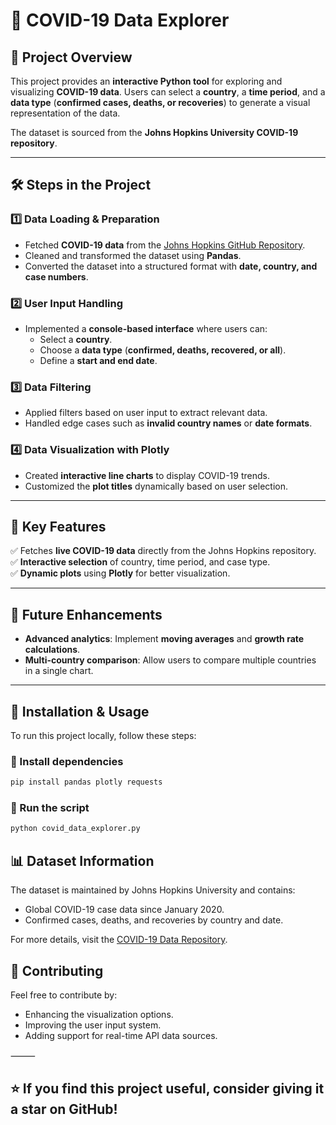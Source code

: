 # 🦠 COVID-19 Data Explorer  

## 📌 Project Overview  
This project provides an **interactive Python tool** for exploring and visualizing **COVID-19 data**. Users can select a **country**, a **time period**, and a **data type** (**confirmed cases, deaths, or recoveries**) to generate a visual representation of the data.  

The dataset is sourced from the **Johns Hopkins University COVID-19 repository**.

---

## 🛠️ Steps in the Project  

### 1️⃣ Data Loading & Preparation  
- Fetched **COVID-19 data** from the [Johns Hopkins GitHub Repository](https://github.com/CSSEGISandData/COVID-19).  
- Cleaned and transformed the dataset using **Pandas**.  
- Converted the dataset into a structured format with **date, country, and case numbers**.  

### 2️⃣ User Input Handling  
- Implemented a **console-based interface** where users can:  
  - Select a **country**.  
  - Choose a **data type** (**confirmed, deaths, recovered, or all**).  
  - Define a **start and end date**.  

### 3️⃣ Data Filtering  
- Applied filters based on user input to extract relevant data.  
- Handled edge cases such as **invalid country names** or **date formats**.  

### 4️⃣ Data Visualization with Plotly  
- Created **interactive line charts** to display COVID-19 trends.  
- Customized the **plot titles** dynamically based on user selection.  

---

## 📌 Key Features  
✅ Fetches **live COVID-19 data** directly from the Johns Hopkins repository.  
✅ **Interactive selection** of country, time period, and case type.  
✅ **Dynamic plots** using **Plotly** for better visualization.   

---

## 🚀 Future Enhancements  
- **Advanced analytics**: Implement **moving averages** and **growth rate calculations**.  
- **Multi-country comparison**: Allow users to compare multiple countries in a single chart.  

---

## 📂 Installation & Usage  
To run this project locally, follow these steps:  

### 🔹 Install dependencies  
```bash
pip install pandas plotly requests
```

### 🔹 Run the script
```bash
python covid_data_explorer.py
```

## 📊 Dataset Information
The dataset is maintained by Johns Hopkins University and contains:
- Global COVID-19 case data since January 2020.
- Confirmed cases, deaths, and recoveries by country and date.

For more details, visit the [COVID-19 Data Repository](https://github.com/CSSEGISandData/COVID-19).

## 🤝 Contributing

Feel free to contribute by:
- Enhancing the visualization options.
- Improving the user input system.
- Adding support for real-time API data sources.

⸻

## ⭐ If you find this project useful, consider giving it a star on GitHub!

